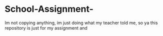 # School-Assignment-
Im not copying anything, im just doing what my teacher told me, so ya this repository is just for my assignment and 
